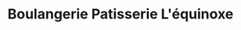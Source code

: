 ---
title: "Boulangerie Patisserie L'équinoxe"
url: /bouillargues/boulangerie-patisserie-lequinoxe/
shop: boulangerie
---